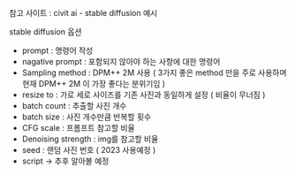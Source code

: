 참고 사이트 : civit ai 
    - stable diffusion 예시

stable diffusion 옵션
- prompt : 명령어 작성
- nagative prompt : 포함되지 않아야 하는 사항에 대한 명령어
- Sampling method : DPM++ 2M 사용 ( 3가지 좋은 method 만을 주로 사용하며 현재 DPM++ 2M 이 가장 좋다는 분위기임 )
- resize to : 가로 세로 사이즈를 기존 사진과 동일하게 설정 ( 비율이 무너짐 )
- batch count : 추출할 사진 개수
- batch size : 사진 개수만큼 반복할 횟수
- CFG scale : 프롬프트 참고할 비율
- Denoising strength : img를 참고할 비율 
- seed : 랜덤 사진 번호 ( 2023 사용예정 )
- script -> 추후 알아볼 예정